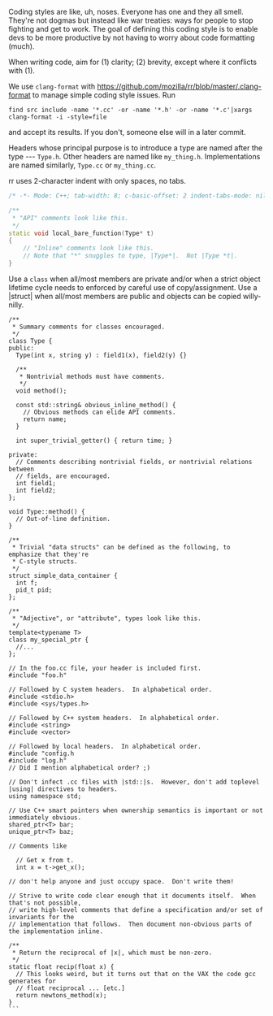Coding styles are like, uh, noses.  Everyone has one and they all smell.  They're not dogmas but instead like war treaties: ways for people to stop fighting and get to work.  The goal of defining this coding style is to enable devs to be more productive by not having to worry about code formatting (much).

When writing code, aim for (1) clarity; (2) brevity, except where it conflicts with (1).

We use `clang-format` with https://github.com/mozilla/rr/blob/master/.clang-format to manage simple coding style issues. Run
````
find src include -name '*.cc' -or -name '*.h' -or -name '*.c'|xargs clang-format -i -style=file
````
and accept its results. If you don't, someone else will in a later commit.

Headers whose principal purpose is to introduce a type are named after the type --- `Type.h`. Other headers are named like `my_thing.h`. Implementations are named similarly, `Type.cc` or `my_thing.cc`.

rr uses 2-character indent with only spaces, no tabs.

```C++
/* -*- Mode: C++; tab-width: 8; c-basic-offset: 2 indent-tabs-mode: nil; -*- */

/**
 * "API" comments look like this.
 */
static void local_bare_function(Type* t)
{
	// "Inline" comments look like this.
	// Note that "*" snuggles to type, |Type*|.  Not |Type *t|.
}
````
Use a `class` when all/most members are private and/or when a strict object lifetime cycle needs to enforced by careful use of copy/assignment. Use a |struct| when all/most members are public and objects can be copied willy-nilly.
````
/**
 * Summary comments for classes encouraged.
 */
class Type {
public:
  Type(int x, string y) : field1(x), field2(y) {}

  /**
   * Nontrivial methods must have comments.
   */
  void method();

  const std::string& obvious_inline_method() {
    // Obvious methods can elide API comments.
    return name;
  }

  int super_trivial_getter() { return time; }

private:
  // Comments describing nontrivial fields, or nontrivial relations between
  // fields, are encouraged.
  int field1;
  int field2;
};

void Type::method() {
  // Out-of-line definition.
}

/**
 * Trivial "data structs" can be defined as the following, to emphasize that they're
 * C-style structs.
 */
struct simple_data_container {
  int f;
  pid_t pid;
};

/**
 * "Adjective", or "attribute", types look like this.
 */
template<typename T>
class my_special_ptr {
  //...
};

// In the foo.cc file, your header is included first.
#include "foo.h"

// Followed by C system headers.  In alphabetical order.
#include <stdio.h>
#include <sys/types.h>

// Followed by C++ system headers.  In alphabetical order.
#include <string>
#include <vector>

// Followed by local headers.  In alphabetical order.
#include "config.h
#include "log.h"
// Did I mention alphabetical order? ;)

// Don't infect .cc files with |std::|s.  However, don't add toplevel |using| directives to headers.
using namespace std;

// Use C++ smart pointers when ownership semantics is important or not immediately obvious.
shared_ptr<T> bar;
unique_ptr<T> baz;

// Comments like

  // Get x from t.
  int x = t->get_x();

// don't help anyone and just occupy space.  Don't write them!

// Strive to write code clear enough that it documents itself.  When that's not possible,
// write high-level comments that define a specification and/or set of invariants for the
// implementation that follows.  Then document non-obvious parts of the implementation inline.

/**
 * Return the reciprocal of |x|, which must be non-zero.
 */
static float recip(float x) {
  // This looks weird, but it turns out that on the VAX the code gcc generates for
  // float reciprocal ... [etc.]
  return newtons_method(x);
}
```